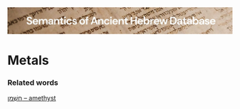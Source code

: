 <html><body><img id="banner" src="../../images/banners/banner.png" alt="banner" /></body></html>

# **Metals**


### Related words
[חַשְׁמַן – amethyst](../words/amethyst.md)<br>